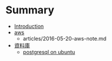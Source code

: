 # Summary

* [Introduction](README.md)
* [aws](aws.md)
   * articles/2016-05-20-aws-note.md
* [資料庫](database.md)
   * [postgresql on ubuntu](articles/2015-02-03-postgresql-on-ubuntu.md)

